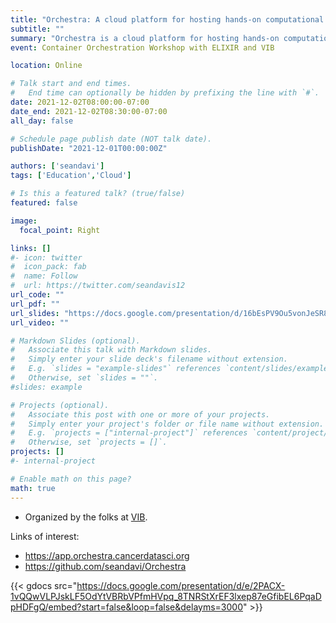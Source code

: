 ```yaml
---
title: "Orchestra: A cloud platform for hosting hands-on computational workshop environments"
subtitle: ""
summary: "Orchestra is a cloud platform for hosting hands-on computational workshop environments. In this talk, I review the detailed use case of Bioconductor Workshops and then proceed to a shallow dive into Kubernetes infrastructure that powers Orchestra."
event: Container Orchestration Workshop with ELIXIR and VIB

location: Online

# Talk start and end times.
#   End time can optionally be hidden by prefixing the line with `#`.
date: 2021-12-02T08:00:00-07:00
date_end: 2021-12-02T08:30:00-07:00
all_day: false

# Schedule page publish date (NOT talk date).
publishDate: "2021-12-01T00:00:00Z"

authors: ['seandavi']
tags: ['Education','Cloud']

# Is this a featured talk? (true/false)
featured: false

image:
  focal_point: Right

links: []
#- icon: twitter
#  icon_pack: fab
#  name: Follow
#  url: https://twitter.com/seandavis12
url_code: ""
url_pdf: ""
url_slides: "https://docs.google.com/presentation/d/16bEsPV9Ou5vonJeSR8_OZAcP6J2k5b40/edit?usp=sharing&ouid=115382847519797562473&rtpof=true&sd=true"
url_video: ""

# Markdown Slides (optional).
#   Associate this talk with Markdown slides.
#   Simply enter your slide deck's filename without extension.
#   E.g. `slides = "example-slides"` references `content/slides/example-slides.md`.
#   Otherwise, set `slides = ""`.
#slides: example

# Projects (optional).
#   Associate this post with one or more of your projects.
#   Simply enter your project's folder or file name without extension.
#   E.g. `projects = ["internal-project"]` references `content/project/deep-learning/index.md`.
#   Otherwise, set `projects = []`.
projects: []
#- internal-project

# Enable math on this page?
math: true
---
```


- Organized by the folks at [VIB](https://www.bits.vib.be/bioit-at-vib).

Links of interest:

- https://app.orchestra.cancerdatasci.org
- https://github.com/seandavi/Orchestra

{{< gdocs src="https://docs.google.com/presentation/d/e/2PACX-1vQQwVLPJskLF5OdYtVBRbVPfmHVpq_8TNRStXrEF3lxep87eGfibEL6PqaDpHDFgQ/embed?start=false&loop=false&delayms=3000" >}}

